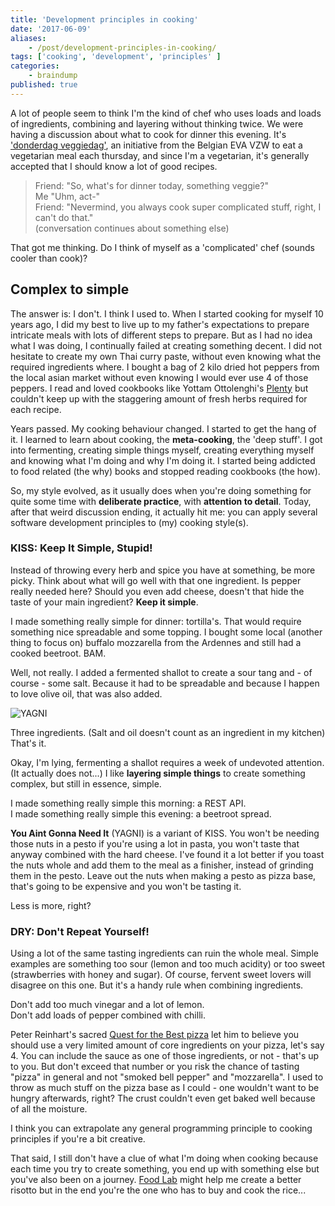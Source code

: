 ```yaml
---
title: 'Development principles in cooking'
date: '2017-06-09'
aliases:
    - /post/development-principles-in-cooking/
tags: ['cooking', 'development', 'principles' ]
categories:
    - braindump
published: true
---
```


A lot of people seem to think I'm the kind of chef who uses loads and loads of ingredients, combining and layering without thinking twice. We were having a discussion about what to cook for dinner this evening. It's ['donderdag veggiedag'](http://www.evavzw.be/donderdag-veggiedag), an initiative from the Belgian EVA VZW to eat a vegetarian meal each thursday, and since I'm a vegetarian, it's generally accepted that I should know a lot of good recipes. 

> Friend: "So, what's for dinner today, something veggie?"<br/>
Me "Uhm, act-"<br/>
Friend: "Nevermind, you always cook super complicated stuff, right, I can't do that."<br/>
(conversation continues about something else)

That got me thinking. Do I think of myself as a 'complicated' chef (sounds cooler than cook)?

## Complex to simple

The answer is: I don't. I think I used to. When I started cooking for myself 10 years ago, I did my best to live up to my father's expectations to prepare intricate meals with lots of different steps to prepare. But as I had no idea what I was doing, I continually failed at creating something decent. I did not hesitate to create my own Thai curry paste, without even knowing what the required ingredients where. I bought a bag of 2 kilo dried hot peppers from the local asian market without even knowing I would ever use 4 of those peppers. I read and loved cookbooks like Yottam Ottolenghi's [Plenty](https://www.goodreads.com/book/show/8086216-plenty?ac=1&from_search=true) but couldn't keep up with the staggering amount of fresh herbs required for each recipe. 

Years passed. My cooking behaviour changed. I started to get the hang of it. I learned to learn about cooking, the **meta-cooking**, the 'deep stuff'. I got into fermenting, creating simple things myself, creating everything myself and knowing what I'm doing and why I'm doing it. I started being addicted to food related (the why) books and stopped reading cookbooks (the how). 

So, my style evolved, as it usually does when you're doing something for quite some time with **deliberate practice**, with **attention to detail**. 
Today, after that weird discussion ending, it actually hit me: you can apply several software development principles to (my) cooking style(s).

### KISS: Keep It Simple, Stupid!

Instead of throwing every herb and spice you have at something, be more picky. Think about what will go well with that one ingredient. Is pepper really needed here? Should you even add cheese, doesn't that hide the taste of your main ingredient? **Keep it simple**.

I made something really simple for dinner: tortilla's. That would require something nice spreadable and some topping. I bought some local (another thing to focus on) buffalo mozzarella from the Ardennes and still had a cooked beetroot. BAM. 

Well, not really. I added a fermented shallot to create a sour tang and - of course - some salt. Because it had to be spreadable and because I happen to love olive oil, that was also added. 

![YAGNI](/img/yagni1.png)


Three ingredients. (Salt and oil doesn't count as an ingredient in my kitchen)
That's it.

Okay, I'm lying, fermenting a shallot requires a week of undevoted attention. (It actually does not...) I like **layering simple things** to create something complex, but still in essence, simple. 

I made something really simple this morning: a REST API. <br/>
I made something really simple this evening: a beetroot spread.

**You Aint Gonna Need It** (YAGNI) is a variant of KISS. You won't be needing those nuts in a pesto if you're using a lot in pasta, you won't taste that anyway combined with the hard cheese. I've found it a lot better if you toast the nuts whole and add them to the meal as a finisher, instead of grinding them in the pesto. Leave out the nuts when making a pesto as pizza base, that's going to be expensive and you won't be tasting it. 

Less is more, right?

### DRY: Don't Repeat Yourself!

Using a lot of the same tasting ingredients can ruin the whole meal. Simple examples are something too sour (lemon and too much acidity) or too sweet (strawberries with honey and sugar). Of course, fervent sweet lovers will disagree on this one. But it's a handy rule when combining ingredients.

Don't add too much vinegar and a lot of lemon.<br/>
Don't add loads of pepper combined with chilli.

Peter Reinhart's sacred [Quest for the Best pizza](https://www.goodreads.com/book/show/68648.American_Pie?ac=1&from_search=true) let him to believe you should use a very limited amount of core ingredients on your pizza, let's say 4. You can include the sauce as one of those ingredients, or not - that's up to you. But don't exceed that number or you risk the chance of tasting "pizza" in general and not "smoked bell pepper" and "mozzarella". I used to throw as much stuff on the pizza base as I could - one wouldn't want to be hungry afterwards, right? The crust couldn't even get baked well because of all the moisture. 

I think you can extrapolate any general programming principle to cooking principles if you're a bit creative. 

That said, I still don't have a clue of what I'm doing when cooking because each time you try to create something, you end up with something else but you've also been on a journey. [Food Lab](http://mobile.seriouseats.com/2011/10/the-food-lab-the-science-of-risotto.html) might help me create a better risotto but in the end you're the one who has to buy and cook the rice... 
